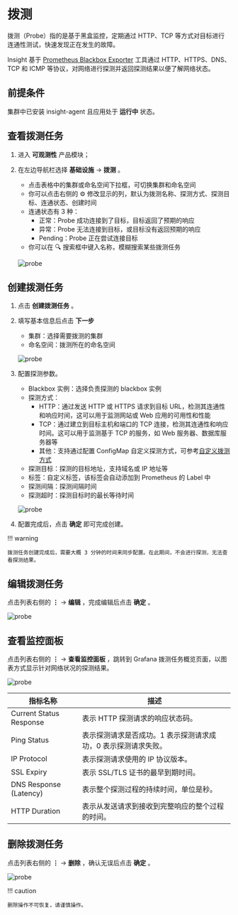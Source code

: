 # 拨测

拨测（Probe）指的是基于黑盒监控，定期通过 HTTP、TCP 等方式对目标进行连通性测试，快速发现正在发生的故障。

Insight 基于 [Prometheus Blackbox Exporter](https://github.com/prometheus/blackbox_exporter)
工具通过 HTTP、HTTPS、DNS、TCP 和 ICMP 等协议，对网络进行探测并返回探测结果以便了解网络状态。

## 前提条件

集群中已安装 insight-agent 且应用处于 __运行中__ 状态。

## 查看拨测任务

1. 进入 __可观测性__ 产品模块；
2. 在左边导航栏选择 __基础设施__ -> __拨测__ 。

    - 点击表格中的集群或命名空间下拉框，可切换集群和命名空间
    - 你可以点击右侧的 ⚙️ 修改显示的列，默认为拨测名称、探测方式、探测目标、连通状态、创建时间
    - 连通状态有 3 种：
        - 正常：Probe 成功连接到了目标，目标返回了预期的响应
        - 异常：Probe 无法连接到目标，或目标没有返回预期的响应
        - Pending：Probe 正在尝试连接目标
    - 你可以在 🔍 搜索框中键入名称，模糊搜索某些拨测任务

    ![probe](https://docs.daocloud.io/daocloud-docs-images/docs/zh/docs/insight/images/probe00.png)

## 创建拨测任务

1. 点击 __创建拨测任务__ 。
2. 填写基本信息后点击 __下一步__ 

    - 集群：选择需要拨测的集群
    - 命名空间：拨测所在的命名空间

    ![probe](https://docs.daocloud.io/daocloud-docs-images/docs/zh/docs/insight/images/probe01.png)

3. 配置探测参数。

    - Blackbox 实例：选择负责探测的 blackbox 实例
    - 探测方式：
        - HTTP：通过发送 HTTP 或 HTTPS 请求到目标 URL，检测其连通性和响应时间，这可以用于监测网站或 Web 应用的可用性和性能
        - TCP：通过建立到目标主机和端口的 TCP 连接，检测其连通性和响应时间。这可以用于监测基于 TCP 的服务，如 Web 服务器、数据库服务器等
        - 其他：支持通过配置 ConfigMap 自定义探测方式，可参考[自定义拨测方式](../collection-manag/probe-module.md)
    - 探测目标：探测的目标地址，支持域名或 IP 地址等
    - 标签：自定义标签，该标签会自动添加到 Prometheus 的 Label 中
    - 探测间隔：探测间隔时间
    - 探测超时：探测目标时的最长等待时间

    ![probe](https://docs.daocloud.io/daocloud-docs-images/docs/zh/docs/insight/images/probe02.png)

4. 配置完成后，点击 __确定__ 即可完成创建。

!!! warning

    拨测任务创建完成后，需要大概 3 分钟的时间来同步配置。在此期间，不会进行探测，无法查看探测结果。

## 编辑拨测任务

点击列表右侧的 __⋮__ -> __编辑__ ，完成编辑后点击 __确定__ 。

![probe](https://docs.daocloud.io/daocloud-docs-images/docs/zh/docs/insight/images/probe04.png)

## 查看监控面板

点击列表右侧的 __⋮__ -> __查看监控面板__ ，跳转到 Grafana 拨测任务概览页面，以图表方式显示针对网络状况的探测结果。

![probe](https://docs.daocloud.io/daocloud-docs-images/docs/zh/docs/insight/images/probe03.png)

| 指标名称 | 描述 |
| -- | -- |
| Current Status Response | 表示 HTTP 探测请求的响应状态码。|
| Ping Status | 表示探测请求是否成功。1 表示探测请求成功，0 表示探测请求失败。 |
| IP Protocol | 表示探测请求使用的 IP 协议版本。 |
| SSL Expiry | 表示 SSL/TLS 证书的最早到期时间。 |
| DNS Response (Latency) | 表示整个探测过程的持续时间，单位是秒。 |
| HTTP Duration | 表示从发送请求到接收到完整响应的整个过程的时间。|

## 删除拨测任务

点击列表右侧的 __⋮__ -> __删除__ ，确认无误后点击 __确定__ 。

![probe](https://docs.daocloud.io/daocloud-docs-images/docs/zh/docs/insight/images/probe05.png)

!!! caution

    删除操作不可恢复，请谨慎操作。
